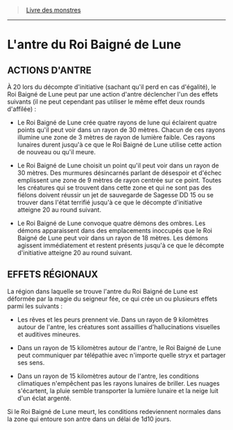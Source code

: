 ﻿> [Livre des monstres](tome_of_beasts_old.md)

---

# L'antre du Roi Baigné de Lune

## ACTIONS D'ANTRE

À 20 lors du décompte d'initiative (sachant qu'il perd en cas d'égalité), le Roi Baigné de Lune peut par une action d'antre déclencher l'un des effets suivants (il ne peut cependant pas utiliser le même effet deux rounds d'affilée) :

* Le Roi Baigné de Lune crée quatre rayons de lune qui éclairent quatre points qu'il peut voir dans un rayon de 30 mètres. Chacun de ces rayons illumine une zone de 3 mètres de rayon de lumière faible. Ces rayons lunaires durent jusqu'à ce que le Roi Baigné de Lune utilise cette action de nouveau ou qu'il meure.

* Le Roi Baigné de Lune choisit un point qu'il peut voir dans un rayon de 30 mètres. Des murmures désincarnés parlant de désespoir et d'échec emplissent une zone de 9 mètres de rayon centrée sur ce point. Toutes les créatures qui se trouvent dans cette zone et qui ne sont pas des fiélons doivent réussir un jet de sauvegarde de Sagesse DD 15 ou se trouver dans l'état terrifié jusqu'à ce que le décompte d'initiative atteigne 20 au round suivant.

* Le Roi Baigné de Lune convoque quatre démons des ombres. Les démons apparaissent dans des emplacements inoccupés que le Roi Baigné de Lune peut voir dans un rayon de 18 mètres. Les démons agissent immédiatement et restent présents jusqu'à ce que le décompte d'initiative atteigne 20 au round suivant.

## EFFETS RÉGIONAUX

La région dans laquelle se trouve l'antre du Roi Baigné de Lune est déformée par la magie du seigneur fée, ce qui crée un ou plusieurs effets parmi les suivants :

* Les rêves et les peurs prennent vie. Dans un rayon de 9 kilomètres autour de l'antre, les créatures sont assaillies d'hallucinations visuelles et auditives mineures.

* Dans un rayon de 15 kilomètres autour de l'antre, le Roi Baigné de Lune peut communiquer par télépathie avec n'importe quelle stryx et partager ses sens.

* Dans un rayon de 15 kilomètres autour de l'antre, les conditions climatiques n'empêchent pas les rayons lunaires de briller. Les nuages s'écartent, la pluie semble transporter la lumière lunaire et la neige luit d'un éclat argenté.

Si le Roi Baigné de Lune meurt, les conditions redeviennent normales dans la zone qui entoure son antre dans un délai de 1d10 jours.

